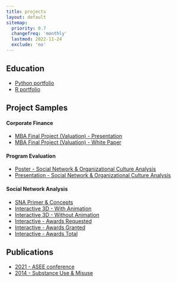 ```yaml
---
title: projects
layout: default
sitemap:
  priority: 0.7
  changefreq: 'monthly'
  lastmod: 2022-11-24
  exclude: 'no'
---
```


## Education

- <a href="https://pine.do/Python">Python portfolio</a>
- <a href="https://pine.do/R">R portfolio</a>

## Project Samples

#### Corporate Finance
- <a href="https://pine.do/portfolio/CorpFin%20-%20LUV%20valuation%20-%20presentation.pdf" target="_blank" rel="noopener noreferrer">MBA Final Project (Valuation) - Presentation</a>
- <a href="https://pine.do/portfolio/CorpFin%20-%20LUV%20valuation%20-%20white%20paper.pdf" target="_blank" rel="noopener noreferrer">MBA Final Project (Valuation) - White Paper</a>

#### Program Evaluation
- <a href="https://pine.do/portfolio/ASEE2021_Poster_Kacz_Pinedo.pdf" target="_blank" rel="noopener noreferrer">Poster - Social Network & Organizational Culture Analysis</a>
- <a href="https://pine.do/portfolio/ASEE2021_Presentation_Kacz_Pinedo.pdf" target="_blank" rel="noopener noreferrer">Presentation - Social Network & Organizational Culture Analysis</a>

#### Social Network Analysis
- <a href="https://pine.do/portfolio/Generic_description_SNA.pdf" target="_blank" rel="noopener noreferrer">SNA Primer & Concepts</a>
- <a href="https://pine.do/portfolio/graphjs_animation_without_labels.html" target="_blank" rel="noopener noreferrer">Interactive 3D - With Animation</a>
- <a href="https://pine.do/portfolio/graphjs_without_labels.html" target="_blank" rel="noopener noreferrer">Interactive 3D - Without Animation</a>
- <a href="https://pine.do/portfolio/interactive_graph_1_no_labels.html" target="_blank" rel="noopener noreferrer">Interactive - Awards Requested</a>
- <a href="https://pine.do/portfolio/interactive_graph_2_no_labels.html" target="_blank" rel="noopener noreferrer">Interactive - Awards Granted</a>
- <a href="https://pine.do/portfolio/interactive_graph_3_no_labels.html" target="_blank" rel="noopener noreferrer">Interactive - Awards Total</a>

## Publications
- <a href="https://peer.asee.org/getting-things-done-in-data-intensive-inter-campus-research-initiatives-a-social-network-analysis-approach-to-understanding-and-building-effective-relationships-between-researchers-and-other-university-employees" target="_blank" rel="noopener noreferrer">2021 - ASEE conference</a>
- <a href="https://doi.org/10.3109/10826084.2013.852580" target="_blank" rel="noopener noreferrer">2014 - Substance Use & Misuse</a>

<!-- <a href="" target="_blank" rel="noopener noreferrer"></a> -->
